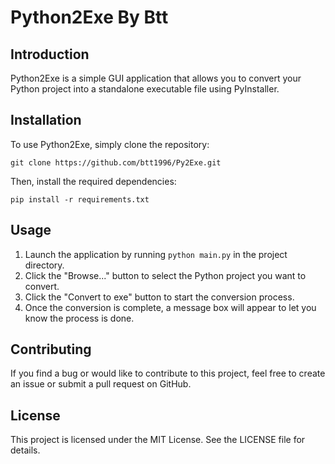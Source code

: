# Python2Exe By Btt

## Introduction

Python2Exe is a simple GUI application that allows you to convert your Python project into a standalone executable file using PyInstaller.

## Installation

To use Python2Exe, simply clone the repository:

`git clone https://github.com/btt1996/Py2Exe.git`


Then, install the required dependencies:

`pip install -r requirements.txt`


## Usage

1. Launch the application by running `python main.py` in the project directory.
2. Click the "Browse..." button to select the Python project you want to convert.
3. Click the "Convert to exe" button to start the conversion process.
4. Once the conversion is complete, a message box will appear to let you know the process is done.

## Contributing

If you find a bug or would like to contribute to this project, feel free to create an issue or submit a pull request on GitHub.

## License

This project is licensed under the MIT License. See the LICENSE file for details.




